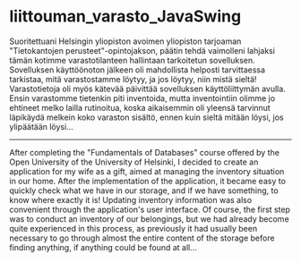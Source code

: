 # liittouman_varasto_JavaSwing

Suoritettuani Helsingin yliopiston avoimen yliopiston tarjoaman "Tietokantojen
perusteet"-opintojakson, päätin tehdä vaimolleni lahjaksi tämän kotimme
varastotilanteen hallintaan tarkoitetun sovelluksen. Sovelluksen käyttöönoton
jälkeen oli mahdollista helposti tarvittaessa tarkistaa, mitä varastostamme
löytyy, ja jos löytyy, niin mistä sieltä! Varastotietoja oli myös kätevää
päivittää sovelluksen käyttöliittymän avulla. Ensin varastomme tietenkin piti
inventoida, mutta inventointiin olimme jo ehtineet melko lailla rutinoitua,
koska aikaisemmin oli yleensä tarvinnut läpikäydä melkein koko varaston sisältö,
ennen kuin sieltä mitään löysi, jos ylipäätään löysi...

---

After completing the "Fundamentals of Databases" course offered by the Open
University of the University of Helsinki, I decided to create an application
for my wife as a gift, aimed at managing the inventory situation in our home.
After the implementation of the application, it became easy to quickly check what
we have in our storage, and if we have something, to know where exactly it is!
Updating inventory information was also convenient through the application's
user interface. Of course, the first step was to conduct an inventory of our
belongings, but we had already become quite experienced in this process, as
previously it had usually been necessary to go through almost the entire content
of the storage before finding anything, if anything could be found at all...
